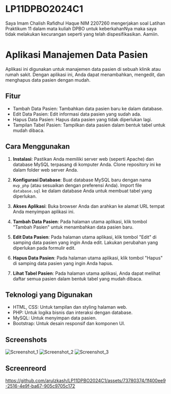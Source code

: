 # LP11DPBO2024C1

Saya Imam Chalish Rafidhul Haque NIM 2207260 mengerjakan soal Latihan Praktikum 11 dalam mata kuliah DPBO untuk keberkahanNya maka saya tidak melakukan kecurangan seperti yang telah dispesifikasikan. Aamiin.

# Aplikasi Manajemen Data Pasien

Aplikasi ini digunakan untuk manajemen data pasien di sebuah klinik atau rumah sakit. Dengan aplikasi ini, Anda dapat menambahkan, mengedit, dan menghapus data pasien dengan mudah.

## Fitur

- Tambah Data Pasien: Tambahkan data pasien baru ke dalam database.
- Edit Data Pasien: Edit informasi data pasien yang sudah ada.
- Hapus Data Pasien: Hapus data pasien yang tidak diperlukan lagi.
- Tampilan Tabel Pasien: Tampilkan data pasien dalam bentuk tabel untuk mudah dibaca.

## Cara Menggunakan

1. **Instalasi**: Pastikan Anda memiliki server web (seperti Apache) dan database MySQL terpasang di komputer Anda. Clone repository ini ke dalam folder web server Anda.

2. **Konfigurasi Database**: Buat database MySQL baru dengan nama `mvp_php` (atau sesuaikan dengan preferensi Anda). Import file `database.sql` ke dalam database Anda untuk membuat tabel yang diperlukan.

3. **Akses Aplikasi**: Buka browser Anda dan arahkan ke alamat URL tempat Anda menyimpan aplikasi ini.

4. **Tambah Data Pasien**: Pada halaman utama aplikasi, klik tombol "Tambah Pasien" untuk menambahkan data pasien baru.

5. **Edit Data Pasien**: Pada halaman utama aplikasi, klik tombol "Edit" di samping data pasien yang ingin Anda edit. Lakukan perubahan yang diperlukan pada formulir edit.

6. **Hapus Data Pasien**: Pada halaman utama aplikasi, klik tombol "Hapus" di samping data pasien yang ingin Anda hapus.

7. **Lihat Tabel Pasien**: Pada halaman utama aplikasi, Anda dapat melihat daftar semua pasien dalam bentuk tabel yang mudah dibaca.

## Teknologi yang Digunakan

- HTML, CSS: Untuk tampilan dan styling halaman web.
- PHP: Untuk logika bisnis dan interaksi dengan database.
- MySQL: Untuk menyimpan data pasien.
- Bootstrap: Untuk desain responsif dan komponen UI.

## Screenshots
![Screenshot_1](https://github.com/arulzkash/LP11DPBO2024C1/assets/73780374/bd9010f8-3310-47fc-8f99-b3840e7637c3)
![Screenshot_2](https://github.com/arulzkash/LP11DPBO2024C1/assets/73780374/c704f328-332a-47ad-96e3-166529ee9614)
![Screenshot_3](https://github.com/arulzkash/LP11DPBO2024C1/assets/73780374/d8e99b77-26f5-4e65-ac06-db342cd9b0d0)

## Screenreord

https://github.com/arulzkash/LP11DPBO2024C1/assets/73780374/1f400ee9-2516-4e9f-ba67-905c9705c172

